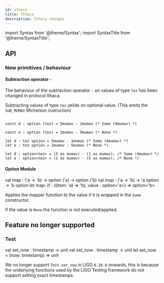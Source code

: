 ```yaml
---
id: ithaca
title: Ithaca
description: Ithaca changes
---
```


import Syntax from '@theme/Syntax';
import SyntaxTitle from '@theme/SyntaxTitle';

## API

### New primitives / behaviour

#### Subtraction operator `-`

The behaviour of the subtraction operator `-` on values of type `tez` has been changed in protocol Ithaca.

Subtracting values of type `tez` yeilds on optional value. (This emits
the `SUB_MUMAV` Michelson instruction)

<Syntax syntax="pascaligo">

```pascaligo group=b

const d : option (tez) = 5mumav - 1mumav (* Some (4mumav) *)

const e : option (tez) = 1mumav - 5mumav (* None *)

```

</Syntax>

<Syntax syntax="cameligo">

```cameligo group=b
let d : tez option = 5mumav - 1mumav (* Some (4mumav) *)
let e : tez option = 1mumav - 5mumav (* None *)

```

</Syntax>

<Syntax syntax="jsligo">

```jsligo group=b
let d : option<tez> = (5 as mumav) - (1 as mumav); /* Some (4mumav) */
let e : option<tez> = (1 as mumav) - (5 as mumav); /* None */

```

</Syntax>


#### Option Module

<SyntaxTitle syntax="pascaligo">
val map : ('a -> 'b) -> option ('a) -> option ('b)
</SyntaxTitle>
<SyntaxTitle syntax="cameligo">
val map : ('a -> 'b) -> 'a option -> 'b option
</SyntaxTitle>

<SyntaxTitle syntax="jsligo">
let map: (f : ((item: 'a) => 'b), value : option&lt;'a&gt;) => option&lt;'b&gt;
</SyntaxTitle>

Applies the mapper function to the value if it is wrapped in the `Some` constructor.

If the value is `None` the function is not executed/applied.


## Feature no longer supported


### Test

<SyntaxTitle syntax="pascaligo">
val set_now : timestamp -> unit
</SyntaxTitle>
<SyntaxTitle syntax="cameligo">
val set_now : timestamp -> unit
</SyntaxTitle>

<SyntaxTitle syntax="jsligo">
let set_now = (now: timestamp) => unit
</SyntaxTitle>

We no longer support `Test.set_now` in LIGO `0.38.0` onwards, this is because
the underlying functions used by the LIGO Testing framework do not support
setting exact timestamps.
